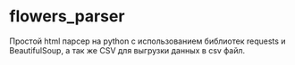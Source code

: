 # flowers_parser
Простой html парсер на python с использованием библиотек requests и BeautifulSoup, а так же CSV для выгрузки данных в csv файл.
